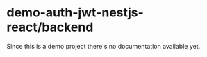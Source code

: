 # demo-auth-jwt-nestjs-react/backend

Since this is a demo project there's no documentation available yet.
